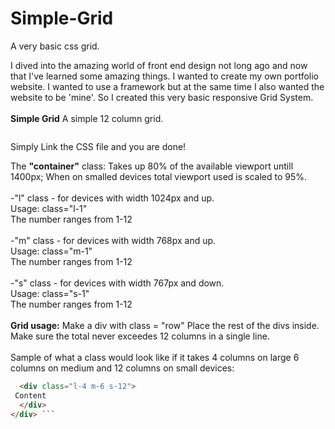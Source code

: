 # Simple-Grid
A very basic css grid.

I dived into the amazing world of front end design not long ago and now that I've learned some amazing things. I wanted to create my own 
portfolio website.
I wanted to use a framework but at the same time I also wanted the website to be 'mine'.
So I created this very basic responsive Grid System.<br /> <br />
<strong>Simple Grid</strong>
A simple 12 column grid.

<img src="https://image.ibb.co/iJEVRm/1.png" alt="">

Simply Link the CSS file and you are done!

The <strong>"container"</strong> class:
Takes up 80% of the available viewport untill 1400px;
When on smalled devices total viewport used is scaled to 95%.
<br /><br />
-"l" class - for devices with width 1024px and up.<br />
Usage: class="l-1"<br />
The number ranges from 1-12<br /><br />
-"m" class - for devices with width 768px and up.<br />
Usage: class="m-1"<br />
The number ranges from 1-12<br /><br />
-"s" class - for devices with width 767px and down.<br />
Usage: class="s-1"<br />
The number ranges from 1-12<br /><br />
<strong>Grid usage:</strong>
Make a div with class = "row"
Place the rest of the divs inside.<br />
Make sure the total never exceedes 12 columns in a single line.
<br /> <br />
Sample of what a class would look like if it takes 4 columns on large 6 columns on medium and 12 columns on small devices:<br />

```HTML <div class="row>
  <div class="l-4 m-6 s-12">
 Content
  </div>
</div> ```


